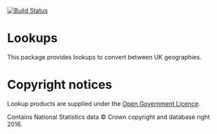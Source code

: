 
<!-- README.md is generated from README.Rmd. Please edit that file -->
[![Build Status](https://travis-ci.org/philmikejones/geolookup.svg?branch=master)](https://travis-ci.org/philmikejones/geolookup)

Lookups
=======

This package provides lookups to convert between UK geographies.

Copyright notices
=================

Lookup products are supplied under the [Open Government Licence](http://www.nationalarchives.gov.uk/doc/open-government-licence/version/3/).

Contains National Statistics data © Crown copyright and database right 2016.
